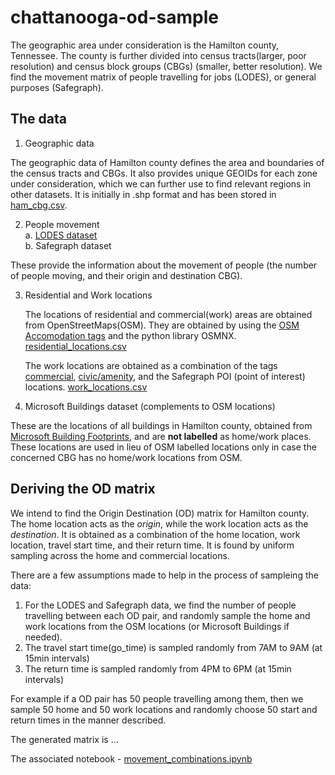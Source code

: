 # chattanooga-od-sample

The geographic area under consideration is the Hamilton county, Tennessee. The county is further divided into census tracts(larger, poor resolution) and census block groups (CBGs) (smaller, better resolution). We find the movement matrix of people travelling for jobs (LODES), or general purposes (Safegraph).

## The data

1. Geographic data

The geographic data of Hamilton county defines the area and boundaries of the census tracts and CBGs. It also provides unique GEOIDs for each zone under consideration, which we can further use to find relevant regions in other datasets. It is initially in .shp format and has been stored in [ham_cbg.csv](https://github.com/smarttransit-ai/chattanooga-od-sample/blob/main/data/ham_cbg.csv).

2. People movement<br>
  a. [LODES dataset](https://github.com/smarttransit-ai/chattanooga-od-sample/blob/main/data/hamilton_lodes_2019.zip)<br> 
  b. Safegraph dataset

These provide the information about the movement of people (the number of people moving, and their origin and destination CBG). 

3. Residential and Work locations

    The locations of residential and commercial(work) areas are obtained from OpenStreetMaps(OSM). They are obtained by using the [OSM Accomodation tags](https://wiki.openstreetmap.org/wiki/Key:building#Accommodation) and the python library OSMNX. [residential_locations.csv](https://github.com/smarttransit-ai/chattanooga-od-sample/blob/main/data/ham_residential_buildings2.csv)
    
    The work locations are obtained as a combination of the tags [commercial](https://wiki.openstreetmap.org/wiki/Key:building#Commercial), [civic/amenity](https://wiki.openstreetmap.org/wiki/Key:building#Civic/amenity), and the Safegraph POI (point of interest) locations. [work_locations.csv](https://github.com/smarttransit-ai/chattanooga-od-sample/blob/main/data/work_loc_poi_com_civ.csv)

4. Microsoft Buildings dataset (complements to OSM locations)

These are the locations of all buildings in Hamilton county, obtained from [Microsoft Building Footprints](https://github.com/Microsoft/USBuildingFootprints), and are **not labelled** as home/work places. These locations are used in lieu of OSM labelled locations only in case the concerned CBG has no home/work locations from OSM. 

## Deriving the OD matrix

We intend to find the Origin Destination (OD) matrix for Hamilton county. The home location acts as the *origin*, while the work location acts as the *destination*. It is obtained as a combination of the home location, work location, travel start time, and their return time. It is found by uniform sampling across the home and commercial locations.

There are a few assumptions made to help in the process of sampleing the data:
1. For the LODES and Safegraph data, we find the number of people travelling between each OD pair, and randomly sample the home and work locations from the OSM locations (or Microsoft Buildings if needed).
2. The travel start time(go_time) is sampled randomly from 7AM to 9AM (at 15min intervals)
3. The return time is sampled randomly from 4PM to 6PM (at 15min intervals)

For example if a OD pair has 50 people travelling among them, then we sample 50 home and 50 work locations and randomly choose 50 start and return times in the manner described.

The generated matrix is ...

The associated notebook - [movement_combinations.ipynb](https://github.com/smarttransit-ai/chattanooga-od-sample/blob/main/movement_combinations.ipynb)
